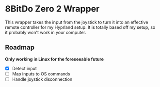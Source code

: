 # 8BitDo Zero 2 Wrapper

This wrapper takes the input from the joystick to turn it into an effective remote controller for my Hyprland setup. It is totally based off my setup, so it probably won't work in your computer.

## Roadmap

**Only working in Linux for the foreseeable future**

- [x] Detect input
- [ ] Map inputs to OS commands
- [ ] Handle joystick disconnection
